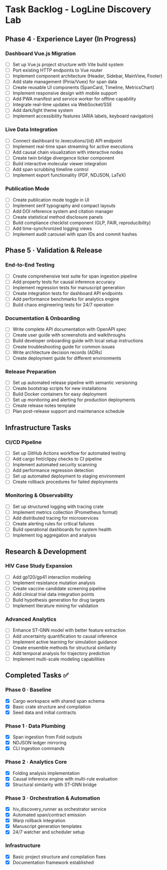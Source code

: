 # Task Backlog - LogLine Discovery Lab

## Phase 4 · Experience Layer (In Progress)

### Dashboard Vue.js Migration
- [ ] Set up Vue.js project structure with Vite build system
- [ ] Port existing HTTP endpoints to Vue router
- [ ] Implement component architecture (Header, Sidebar, MainView, Footer)
- [ ] Add state management (Pinia/Vuex) for span data
- [ ] Create reusable UI components (SpanCard, Timeline, MetricsChart)
- [ ] Implement responsive design with mobile support
- [ ] Add PWA manifest and service worker for offline capability
- [ ] Integrate real-time updates via WebSocket/SSE
- [ ] Add dark/light theme system
- [ ] Implement accessibility features (ARIA labels, keyboard navigation)

### Live Data Integration
- [ ] Connect dashboard to /executions/{id} API endpoint
- [ ] Implement real-time span streaming for active executions
- [ ] Add causal chain visualization with interactive nodes
- [ ] Create twin bridge divergence ticker component
- [ ] Build interactive molecular viewer integration
- [ ] Add span scrubbing timeline control
- [ ] Implement export functionality (PDF, NDJSON, LaTeX)

### Publication Mode
- [ ] Create publication mode toggle in UI
- [ ] Implement serif typography and compact layouts
- [ ] Add DOI reference system and citation manager
- [ ] Create statistical method disclosure panels
- [ ] Build compliance checklist component (GLP, FAIR, reproducibility)
- [ ] Add time-synchronized logging views
- [ ] Implement audit carousel with span IDs and commit hashes

## Phase 5 · Validation & Release

### End-to-End Testing
- [ ] Create comprehensive test suite for span ingestion pipeline
- [ ] Add property tests for causal inference accuracy
- [ ] Implement regression tests for manuscript generation
- [ ] Create integration tests for dashboard API endpoints
- [ ] Add performance benchmarks for analytics engine
- [ ] Build chaos engineering tests for 24/7 operation

### Documentation & Onboarding
- [ ] Write complete API documentation with OpenAPI spec
- [ ] Create user guide with screenshots and walkthroughs
- [ ] Build developer onboarding guide with local setup instructions
- [ ] Create troubleshooting guide for common issues
- [ ] Write architecture decision records (ADRs)
- [ ] Create deployment guide for different environments

### Release Preparation
- [ ] Set up automated release pipeline with semantic versioning
- [ ] Create bootstrap scripts for new installations
- [ ] Build Docker containers for easy deployment
- [ ] Set up monitoring and alerting for production deployments
- [ ] Create release notes template
- [ ] Plan post-release support and maintenance schedule

## Infrastructure Tasks

### CI/CD Pipeline
- [ ] Set up GitHub Actions workflow for automated testing
- [ ] Add cargo fmt/clippy checks to CI pipeline
- [ ] Implement automated security scanning
- [ ] Add performance regression detection
- [ ] Set up automated deployment to staging environment
- [ ] Create rollback procedures for failed deployments

### Monitoring & Observability
- [ ] Set up structured logging with tracing crate
- [ ] Implement metrics collection (Prometheus format)
- [ ] Add distributed tracing for microservices
- [ ] Create alerting rules for critical failures
- [ ] Build operational dashboards for system health
- [ ] Implement log aggregation and analysis

## Research & Development

### HIV Case Study Expansion
- [ ] Add gp120/gp41 interaction modeling
- [ ] Implement resistance mutation analysis
- [ ] Create vaccine candidate screening pipeline
- [ ] Add clinical trial data integration points
- [ ] Build hypothesis generation for drug targets
- [ ] Implement literature mining for validation

### Advanced Analytics
- [ ] Enhance ST-GNN model with better feature extraction
- [ ] Add uncertainty quantification to causal inference
- [ ] Implement active learning for simulation guidance
- [ ] Create ensemble methods for structural similarity
- [ ] Add temporal analysis for trajectory prediction
- [ ] Implement multi-scale modeling capabilities

## Completed Tasks ✅

### Phase 0 · Baseline
- [x] Cargo workspace with shared span schema
- [x] Basic crate structure and compilation
- [x] Seed data and initial contracts

### Phase 1 · Data Plumbing
- [x] Span ingestion from Fold outputs
- [x] NDJSON ledger mirroring
- [x] CLI ingestion commands

### Phase 2 · Analytics Core
- [x] Folding analysis implementation
- [x] Causal inference engine with multi-rule evaluation
- [x] Structural similarity with ST-GNN bridge

### Phase 3 · Orchestration & Automation
- [x] hiv_discovery_runner as orchestrator service
- [x] Automated span/contract emission
- [x] Warp rollback integration
- [x] Manuscript generation templates
- [x] 24/7 watcher and scheduler setup

### Infrastructure
- [x] Basic project structure and compilation fixes
- [x] Documentation framework established
